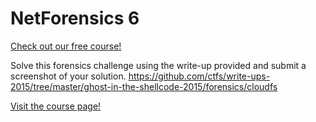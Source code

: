 # NetForensics 6

[Check out our free course!](https://academy.hoppersroppers.org/mod/page/view.php?id=604)

Solve this forensics challenge using the write-up provided and submit a screenshot of your solution. <https://github.com/ctfs/write-ups-2015/tree/master/ghost-in-the-shellcode-2015/forensics/cloudfs> 

[Visit the course page!](https://academy.hoppersroppers.org/mod/assign/view.php?id=604)
 